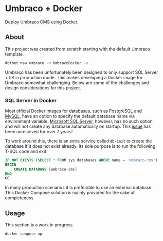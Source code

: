 # Umbraco + Docker

Deploy [Umbraco CMS][umbraco-cms] using Docker.

## About

This project was created from scratch starting with the default Umbraco template.

```sh
dotnet new umbraco -n UmbracoDocker -o .
```

Umbraco has been unfortunately been designed to only support SQL Server + IIS in production mode.
This makes developing a Docker image for Umbraco somewhat challenging.
Below are some of the challenges and design considerations for this project.

### SQL Server in Docker

Most official Docker images for databases, such as [PostgreSQL][docker-postgres] and [MySQL][docker-mysql], have an option to specify the default database name via environment variable.
[Microsoft SQL Server][docker-mssql-server], however, has no such option and will not create any database automatically on startup.
This [issue][github-mssql-docker] has been unresolved for over 7 years!

To work around this, there is an extra service called `db-init` to create the database if it does not exist already.
Its sole purpose is to run the following T-SQL code and exit.

```sql
IF NOT EXISTS (SELECT * FROM sys.databases WHERE name = 'umbraco-cms')
BEGIN
    CREATE DATABASE [umbraco-cms]
END
GO
```

In many production scenarios it is preferable to use an external database.
This Docker Compose solution is mainly provided for the sake of completeness.

## Usage

This section is a work in progress.

```sh
docker compose up
```

<!-- Link definitions -->

[docker-mysql]: <https://hub.docker.com/_/mysql> "mysql - Official Image | Docker Hub"
[docker-postgres]: <https://hub.docker.com/_/postgres> "postgres - Official Image | Docker Hub"
[docker-mssql-server]: <https://hub.docker.com/_/microsoft-mssql-server> "microsoft-mssql-server - Official Image | Docker Hub"
[github-mssql-docker]: <https://github.com/microsoft/mssql-docker/issues/2> "Creating a database automatically upon startup · Issue #2 · microsoft/mssql-docker"
[umbraco-cms]: <https://umbraco.com/> "Umbraco - the flexible open-source .NET (ASP.NET Core) CMS"
